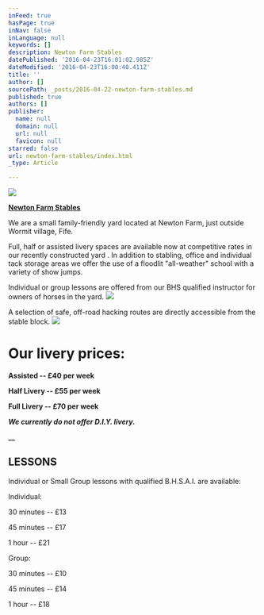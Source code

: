 ```yaml
---
inFeed: true
hasPage: true
inNav: false
inLanguage: null
keywords: []
description: Newton Farm Stables
datePublished: '2016-04-23T16:01:02.985Z'
dateModified: '2016-04-23T16:00:40.411Z'
title: ''
author: []
sourcePath: _posts/2016-04-22-newton-farm-stables.md
published: true
authors: []
publisher:
  name: null
  domain: null
  url: null
  favicon: null
starred: false
url: newton-farm-stables/index.html
_type: Article

---
```

![](https://the-grid-user-content.s3-us-west-2.amazonaws.com/af7010e3-ecc0-43ea-88a7-def2c9a54889.png)

**[Newton Farm Stables][0]**

We are a small family-friendly yard located at Newton Farm, just outside Wormit village, Fife.

Full, half or assisted livery spaces are available now at competitive rates in our recently constructed yard . In addition to stabling, office and individual tack storage areas we offer the use of a floodlit "all-weather" school with a variety of show jumps.

Individual or group lessons are offered from our BHS qualified instructor for owners of horses in the yard.
![](https://the-grid-user-content.s3-us-west-2.amazonaws.com/68da32f7-0dbb-41b7-bfe6-ac34773759e2.png)

A selection of safe, off-road hacking routes are directly accessible from the stable block.
![](https://the-grid-user-content.s3-us-west-2.amazonaws.com/65461b4a-d52b-404a-9b32-11d13179852d.jpg)

# Our livery prices:

**Assisted --       £40 per week**

**Half Livery -- £55 per week**

**Full Livery -- £70 per week**

**_We currently do not offer D.I.Y. livery._**

**__**

## LESSONS

Individual or Small Group lessons with qualified B.H.S.A.I. are available:

Individual: 

30 minutes -- £13

45 minutes -- £17

1 hour -- £21

Group:

30 minutes -- £10

45 minutes -- £14

1 hour            -- £18

[0]: null